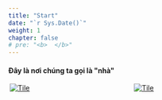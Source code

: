 ```yaml
---
title: "Start"
date: "`r Sys.Date()`"
weight: 1
chapter: false
# pre: "<b>  </b>"
---
```


#### Đây là nơi chúng ta gọi là "nhà"

<div style="grid-template-columns: 1fr 1fr 1fr 1fr; margin: 0 auto;">
    <div class="container" style="width: 240px; display: inline-block; padding: 0px 3px 0px;">
        <a href="https://longkira-obsidian24.github.io/Instruction-Notes-Public/">
            <div class="overlay">
                <div class="text">Lorem friggin Ipsum</div>
            </div>
            <img src="/images/test/tile.jpg" alt="Tile" style="margin: 0 auto;">
        </a>
    </div>
    <div class="container" style="width: 240px; display: inline-block; padding: 0px 3px 0px;">
        <a href="/vi/start">
            <div class="overlay">
                <div class="text">Hello Za Warudo</div>
            </div>
            <img src="/images/test/tile.jpg" alt="Tile" style="margin: 0 auto;">
        </a>
    </div>
</div>

<style>
.image {
  width: 100%;
  height: auto;
}

.overlay {
  position: absolute;
  bottom: 100%;
  left: 0;
  right: 0;
  background-color: #000000;
  overflow: hidden;
  width: 100%;
  height: 0;
  transition: .5s ease;
}

.container:hover .overlay {
  bottom: 0;
  height: 100%;
}

.text {
  white-space: nowrap; 
  color: white;
  font-size: 20px;
  position: absolute;
  overflow: hidden;
  top: 50%;
  left: 50%;
  transform: translate(-50%, -50%);
  -ms-transform: translate(-50%, -50%);
}
</style>